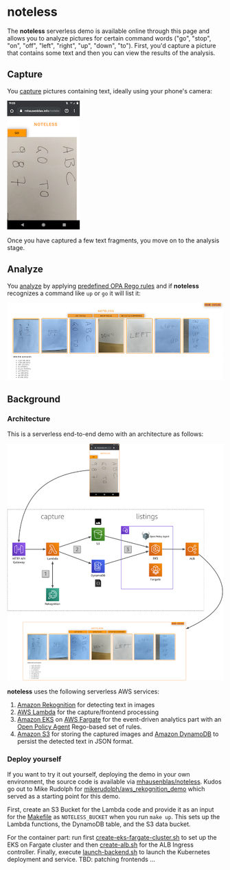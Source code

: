 # noteless

The **noteless** serverless demo is available online through this page and allows you to analyze pictures for certain command words ("go", "stop", "on", "off", "left", "right", "up", "down", "to"). First, you'd capture a picture 
that contains some text and then you can view the results of the analysis.  

## Capture

You [capture](http://mhausenblas.info/noteless/capture/) pictures containing text, ideally using your phone's camera:

![screenshot capture](docs/screenshot-noteless-capture.png)

Once you have captured a few text fragments, you move on to the analysis stage.

## Analyze

You [analyze](http://mhausenblas.info/noteless/notes/) by applying [predefined OPA Rego rules](https://github.com/mhausenblas/noteless/blob/aa4c6de9749c57a3381b56777351fed6c0a3c6f0/listings/main.go#L27) and if **noteless** recognizes a command like `up` or `go` it will list it:

![screenshot analytics](docs/screenshot-noteless-analysis.png)

## Background

### Architecture

This is a serverless end-to-end demo with an architecture as follows:

![noteless architecture](docs/architecture.png)

 **noteless** uses the following serverless AWS services:

1. [Amazon Rekognition](https://aws.amazon.com/rekognition/) for detecting text in images
2. [AWS Lambda](https://aws.amazon.com/lambda/) for the capture/frontend processing
3. [Amazon EKS](https://aws.amazon.com/eks/) on [AWS Fargate](https://aws.amazon.com/fargate/) for the event-driven analytics part with an [Open Policy Agent](https://www.openpolicyagent.org/) Rego-based set of rules.
4. [Amazon S3](https://aws.amazon.com/s3/) for storing the captured images and [Amazon DynamoDB](https://aws.amazon.com/dynamodb/) to persist the detected text in JSON format.


### Deploy yourself

If you want to try it out yourself, deploying the demo in your own environment, the source code is available via [mhausenblas/noteless](https://github.com/mhausenblas/noteless). Kudos go out to Mike Rudolph for [mikerudolph/aws_rekognition_demo](https://github.com/mikerudolph/aws_rekognition_demo) which
served as a starting point for this demo.

First, create an S3 Bucket for the Lambda code and provide it as an input
for the [Makefile](https://github.com/mhausenblas/noteless/blob/master/functions/Makefile) as `NOTELESS_BUCKET` when you run `make up`. This sets up
the Lambda functions, the DynamoDB table, and the S3 data bucket.

For the container part: run first [create-eks-fargate-cluster.sh](https://github.com/mhausenblas/noteless/blob/master/listings/create-eks-fargate-cluster.sh) to set up the EKS on Fargate cluster and then [create-alb.sh](https://github.com/mhausenblas/noteless/blob/master/listings/create-alb.sh) for the ALB 
Ingress controller. Finally, execute [launch-backend.sh](https://github.com/mhausenblas/noteless/blob/master/listings/launch-backend.sh) to launch the Kubernetes deployment and service. TBD: patching frontends …